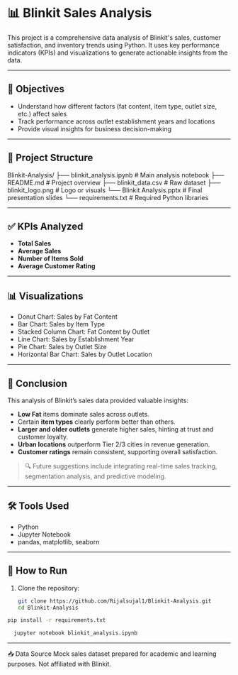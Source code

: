 # 📊 Blinkit Sales Analysis

This project is a comprehensive data analysis of Blinkit's sales, customer satisfaction, and inventory trends using Python. It uses key performance indicators (KPIs) and visualizations to generate actionable insights from the data.

---

## 🧠 Objectives

- Understand how different factors (fat content, item type, outlet size, etc.) affect sales
- Track performance across outlet establishment years and locations
- Provide visual insights for business decision-making

---

## 📁 Project Structure

Blinkit-Analysis/
├── blinkit_analysis.ipynb # Main analysis notebook
├── README.md # Project overview
├── blinkit_data.csv # Raw dataset
├── blinkit_logo.png # Logo or visuals
└── Blinkit Analysis.pptx # Final presentation slides
└── requirements.txt # Required Python libraries

---

## ✅ KPIs Analyzed

- **Total Sales**
- **Average Sales**
- **Number of Items Sold**
- **Average Customer Rating**

---

## 📊 Visualizations

- Donut Chart: Sales by Fat Content
- Bar Chart: Sales by Item Type
- Stacked Column Chart: Fat Content by Outlet
- Line Chart: Sales by Establishment Year
- Pie Chart: Sales by Outlet Size
- Horizontal Bar Chart: Sales by Outlet Location

---

## 📌 Conclusion

This analysis of Blinkit’s sales data provided valuable insights:

- **Low Fat** items dominate sales across outlets.
- Certain **item types** clearly perform better than others.
- **Larger and older outlets** generate higher sales, hinting at trust and customer loyalty.
- **Urban locations** outperform Tier 2/3 cities in revenue generation.
- **Customer ratings** remain consistent, supporting overall satisfaction.

> 🔍 Future suggestions include integrating real-time sales tracking, segmentation analysis, and predictive modeling.

---

## 🛠️ Tools Used

- Python
- Jupyter Notebook
- pandas, matplotlib, seaborn

---

## 🚀 How to Run

1. Clone the repository:
   ```bash
   git clone https://github.com/Rijalsujal1/Blinkit-Analysis.git
   cd Blinkit-Analysis
    ```
  ```bash
  pip install -r requirements.txt
 ```
```bash
  jupyter notebook blinkit_analysis.ipynb
 ```
---

📥 Data Source
Mock sales dataset prepared for academic and learning purposes. Not affiliated with Blinkit.
